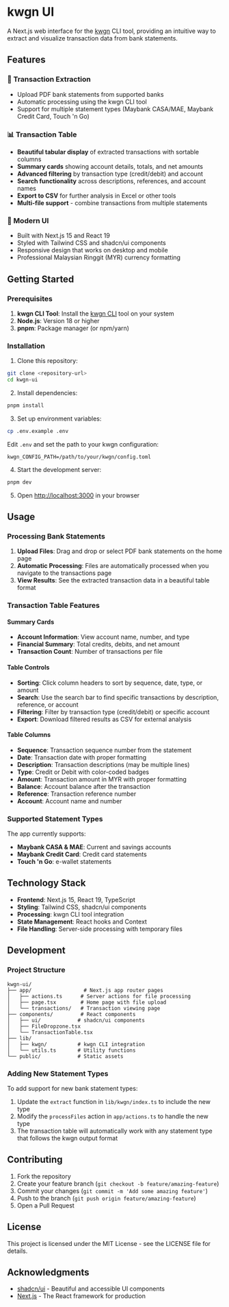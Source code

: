 # kwgn UI

A Next.js web interface for the [kwgn](https://github.com/aqlanhadi/kwgn-cli) CLI tool, providing an intuitive way to extract and visualize transaction data from bank statements.

## Features

### 🏦 Transaction Extraction

- Upload PDF bank statements from supported banks
- Automatic processing using the kwgn CLI tool
- Support for multiple statement types (Maybank CASA/MAE, Maybank Credit Card, Touch 'n Go)

### 📊 Transaction Table

- **Beautiful tabular display** of extracted transactions with sortable columns
- **Summary cards** showing account details, totals, and net amounts
- **Advanced filtering** by transaction type (credit/debit) and account
- **Search functionality** across descriptions, references, and account names
- **Export to CSV** for further analysis in Excel or other tools
- **Multi-file support** - combine transactions from multiple statements

### 🎨 Modern UI

- Built with Next.js 15 and React 19
- Styled with Tailwind CSS and shadcn/ui components
- Responsive design that works on desktop and mobile
- Professional Malaysian Ringgit (MYR) currency formatting

## Getting Started

### Prerequisites

1. **kwgn CLI Tool**: Install the [kwgn CLI](https://github.com/aqlanhadi/kwgn-cli) tool on your system
2. **Node.js**: Version 18 or higher
3. **pnpm**: Package manager (or npm/yarn)

### Installation

1. Clone this repository:

```bash
git clone <repository-url>
cd kwgn-ui
```

2. Install dependencies:

```bash
pnpm install
```

3. Set up environment variables:

```bash
cp .env.example .env
```

Edit `.env` and set the path to your kwgn configuration:

```
kwgn_CONFIG_PATH=/path/to/your/kwgn/config.toml
```

4. Start the development server:

```bash
pnpm dev
```

5. Open [http://localhost:3000](http://localhost:3000) in your browser

## Usage

### Processing Bank Statements

1. **Upload Files**: Drag and drop or select PDF bank statements on the home page
2. **Automatic Processing**: Files are automatically processed when you navigate to the transactions page
3. **View Results**: See the extracted transaction data in a beautiful table format

### Transaction Table Features

#### Summary Cards

- **Account Information**: View account name, number, and type
- **Financial Summary**: Total credits, debits, and net amount
- **Transaction Count**: Number of transactions per file

#### Table Controls

- **Sorting**: Click column headers to sort by sequence, date, type, or amount
- **Search**: Use the search bar to find specific transactions by description, reference, or account
- **Filtering**: Filter by transaction type (credit/debit) or specific account
- **Export**: Download filtered results as CSV for external analysis

#### Table Columns

- **Sequence**: Transaction sequence number from the statement
- **Date**: Transaction date with proper formatting
- **Description**: Transaction descriptions (may be multiple lines)
- **Type**: Credit or Debit with color-coded badges
- **Amount**: Transaction amount in MYR with proper formatting
- **Balance**: Account balance after the transaction
- **Reference**: Transaction reference number
- **Account**: Account name and number

### Supported Statement Types

The app currently supports:

- **Maybank CASA & MAE**: Current and savings accounts
- **Maybank Credit Card**: Credit card statements
- **Touch 'n Go**: e-wallet statements

## Technology Stack

- **Frontend**: Next.js 15, React 19, TypeScript
- **Styling**: Tailwind CSS, shadcn/ui components
- **Processing**: kwgn CLI tool integration
- **State Management**: React hooks and Context
- **File Handling**: Server-side processing with temporary files

## Development

### Project Structure

```
kwgn-ui/
├── app/                 # Next.js app router pages
│   ├── actions.ts      # Server actions for file processing
│   ├── page.tsx        # Home page with file upload
│   └── transactions/   # Transaction viewing page
├── components/         # React components
│   ├── ui/            # shadcn/ui components
│   ├── FileDropzone.tsx
│   └── TransactionTable.tsx
├── lib/
│   ├── kwgn/          # kwgn CLI integration
│   └── utils.ts       # Utility functions
└── public/            # Static assets
```

### Adding New Statement Types

To add support for new bank statement types:

1. Update the `extract` function in `lib/kwgn/index.ts` to include the new type
2. Modify the `processFiles` action in `app/actions.ts` to handle the new type
3. The transaction table will automatically work with any statement type that follows the kwgn output format

## Contributing

1. Fork the repository
2. Create your feature branch (`git checkout -b feature/amazing-feature`)
3. Commit your changes (`git commit -m 'Add some amazing feature'`)
4. Push to the branch (`git push origin feature/amazing-feature`)
5. Open a Pull Request

## License

This project is licensed under the MIT License - see the LICENSE file for details.

## Acknowledgments

- [shadcn/ui](https://ui.shadcn.com/) - Beautiful and accessible UI components
- [Next.js](https://nextjs.org/) - The React framework for production
